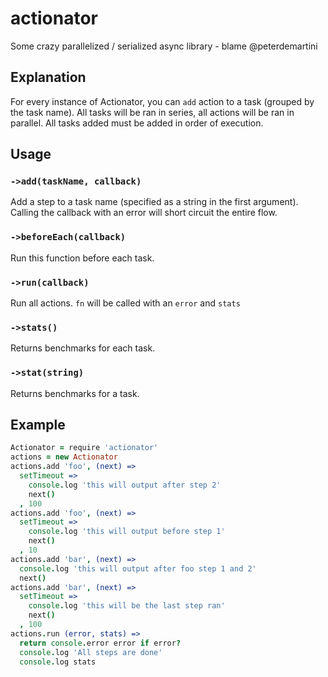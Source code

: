 # actionator

Some crazy parallelized / serialized async library - blame @peterdemartini

## Explanation

For every instance of Actionator, you can `add` action to a task (grouped by the task name). All tasks will be ran in series, all actions will be ran in parallel. All tasks added must be added in order of execution.

## Usage

### `->add(taskName, callback)`

Add a step to a task name (specified as a string in the first argument). Calling the callback with an error will short circuit the entire flow.

### `->beforeEach(callback)`

Run this function before each task.

### `->run(callback)`

Run all actions. `fn` will be called with an `error` and `stats`

### `->stats()`

Returns benchmarks for each task.

### `->stat(string)`

Returns benchmarks for a task.

## Example

```coffee
Actionator = require 'actionator'
actions = new Actionator
actions.add 'foo', (next) =>
  setTimeout =>
    console.log 'this will output after step 2'
    next()
  , 100
actions.add 'foo', (next) =>
  setTimeout =>
    console.log 'this will output before step 1'
    next()
  , 10
actions.add 'bar', (next) =>
  console.log 'this will output after foo step 1 and 2'
  next()
actions.add 'bar', (next) =>
  setTimeout =>
    console.log 'this will be the last step ran'
    next()
  , 100
actions.run (error, stats) =>
  return console.error error if error?
  console.log 'All steps are done'
  console.log stats
```
